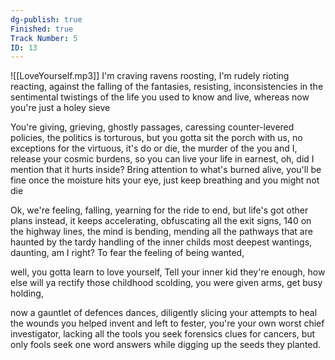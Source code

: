 ```yaml
---
dg-publish: true
Finished: true
Track Number: 5
ID: 13
---
```

![[LoveYourself.mp3]]
I'm craving ravens roosting, 
I'm rudely rioting reacting, 
against the falling of the fantasies, 
resisting, inconsistencies 
in the sentimental twistings 
of the life you used to know and live, 
whereas now you're just a holey sieve

You're giving, grieving, ghostly passages, 
caressing counter-levered policies, 
the politics is torturous, 
but you gotta sit the porch with us, 
no exceptions for the virtuous, 
it's do or die, 
the murder of the you and I, 
release your cosmic burdens, 
so you can live your life in earnest, 
oh, did I mention that it hurts inside? 
Bring attention to what's burned alive, 
you'll be fine once the moisture hits your eye, 
just keep breathing and you might not die

Ok, we're feeling, falling, yearning for the ride to end, 
but life's got other plans instead, 
it keeps accelerating, 
obfuscating all the exit signs, 
140 on the highway lines, 
the mind is bending, mending 
all the pathways that are haunted 
by the tardy handling of the inner childs most deepest wantings, daunting, am I right? 
To fear the feeling of being wanted,
  
well, you gotta learn to love yourself,
Tell your inner kid they're enough, how else will ya
rectify those childhood scolding,
you were given arms, get busy holding,

now a gauntlet of defences 
dances, diligently slicing your attempts 
to heal the wounds you helped invent 
and left to fester, 
you're your own worst chief investigator, 
lacking all the tools 
you seek forensics clues for cancers, 
but only fools seek one word answers 
while digging up the seeds they planted. 

  


